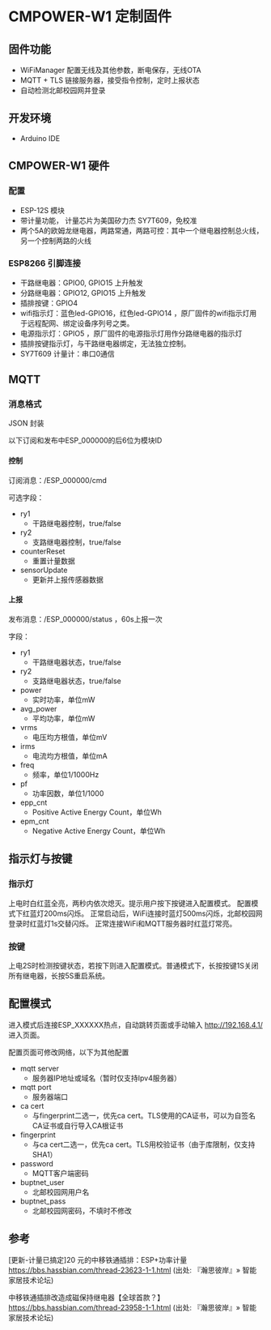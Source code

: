 # CMPOWER-W1 定制固件

## 固件功能

- WiFiManager 配置无线及其他参数，断电保存，无线OTA
- MQTT + TLS 链接服务器，接受指令控制，定时上报状态
- 自动检测北邮校园网并登录

## 开发环境

- Arduino IDE

## CMPOWER-W1 硬件

### 配置

- ESP-12S 模块
- 带计量功能， 计量芯片为美国矽力杰 SY7T609，免校准
- 两个5A的欧姆龙继电器，两路常通，两路可控：其中一个继电器控制总火线，另一个控制两路的火线

### ESP8266 引脚连接

- 干路继电器：GPIO0, GPIO15 上升触发
- 分路继电器：GPIO12, GPIO15 上升触发
- 插排按键：GPIO4
- wifi指示灯：蓝色led-GPIO16，红色led-GPIO14 ，原厂固件的wifi指示灯用于远程配网、绑定设备序列号之类。
- 电源指示灯：GPIO5 ，原厂固件的电源指示灯用作分路继电器的指示灯
- 插排按键指示灯，与干路继电器绑定，无法独立控制。
- SY7T609 计量计：串口0通信

## MQTT

### 消息格式

JSON 封装

以下订阅和发布中ESP_000000的后6位为模块ID

#### 控制

订阅消息：/ESP_000000/cmd

可选字段：

- ry1
  - 干路继电器控制，true/false
- ry2
  - 支路继电器控制，true/false
- counterReset
  - 重置计量数据
- sensorUpdate
  - 更新并上报传感器数据

#### 上报

发布消息：/ESP_000000/status ，60s上报一次

字段：

- ry1
  - 干路继电器状态，true/false
- ry2
  - 支路继电器状态，true/false
- power
  - 实时功率，单位mW
- avg_power
  - 平均功率，单位mW
- vrms
  - 电压均方根值，单位mV
- irms
  - 电流均方根值，单位mA
- freq
  - 频率，单位1/1000Hz
- pf
  - 功率因数，单位1/1000
- epp_cnt
  - Positive Active Energy Count，单位Wh
- epm_cnt
  - Negative Active Energy Count，单位Wh

## 指示灯与按键

### 指示灯

上电时白红蓝全亮，两秒内依次熄灭。提示用户按下按键进入配置模式。
配置模式下红蓝灯200ms闪烁。
正常启动后，WiFi连接时蓝灯500ms闪烁，北邮校园网登录时红蓝灯1s交替闪烁。
正常连接WiFi和MQTT服务器时红蓝灯常亮。

### 按键

上电2S时检测按键状态，若按下则进入配置模式。普通模式下，长按按键1S关闭所有继电器，长按5S重启系统。

## 配置模式

进入模式后连接ESP_XXXXXX热点，自动跳转页面或手动输入 http://192.168.4.1/ 进入页面。

配置页面可修改网络，以下为其他配置

- mqtt server
  - 服务器IP地址或域名（暂时仅支持Ipv4服务器）
- mqtt port
  - 服务器端口
- ca cert
  - 与fingerprint二选一，优先ca cert。TLS使用的CA证书，可以为自签名CA证书或自行导入CA根证书
- fingerprint
  - 与ca cert二选一，优先ca cert。TLS用校验证书（由于库限制，仅支持SHA1）
- password
  - MQTT客户端密码
- buptnet_user
  - 北邮校园网用户名
- buptnet_pass
  - 北邮校园网密码，不填时不修改

## 参考

[更新-计量已搞定]20 元的中移铁通插排：ESP+功率计量
https://bbs.hassbian.com/thread-23623-1-1.html
(出处: 『瀚思彼岸』» 智能家居技术论坛)

中移铁通插排改造成磁保持继电器【全球首款？】
https://bbs.hassbian.com/thread-23958-1-1.html
(出处: 『瀚思彼岸』» 智能家居技术论坛)
